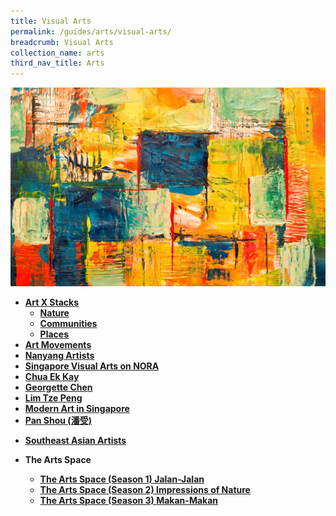 ```yaml
---
title: Visual Arts
permalink: /guides/arts/visual-arts/
breadcrumb: Visual Arts
collection_name: arts
third_nav_title: Arts
---
```

<img src="/images/category/visual-arts.jpg" alt="visual arts banner" style="width:800px;" />


- [**Art X Stacks**](/guides/arts/visual-arts/artxstacks/)
    - [**Nature**](/guides/arts/visual-arts/artxstacks/nature)
    - [**Communities**](/guides/arts/visual-arts/artxstacks/communities)
    - [**Places**](/guides/arts/visual-arts/artxstacks/places)
- [**Art Movements**](/guides/arts/visual-arts/art-movements)
- [**Nanyang Artists**](/guides/arts/visual-arts/nanyangartists)
- [**Singapore Visual Arts on NORA**](/guides/arts/visual-arts/singapore-visual-arts-on-nora)
- [**Chua Ek Kay**](/guides/singapore/people/chua-ek-kay)
- [**Georgette Chen**](/guides/singapore/people/georgette-chen)
- [**Lim Tze Peng**](/guides/singapore/people/lim-tze-peng)
- [**Modern Art in Singapore**](/guides/arts/visual-arts/modern-art-in-singapore)
- [**Pan Shou (潘受)**](/guides/singapore/people/Pan-Shou/)
<!--- [**Virtual Arts and Culture**](/guides/arts/visual-arts/virtual-arts)-->
- [**Southeast Asian Artists**](/guides/arts/visual-arts/sea-artists)

- **The Arts Space**
  - [**The Arts Space (Season 1) Jalan-Jalan**](/guides/arts/visual-arts/the-arts-space-season1-jalan-jalan)
  - [**The Arts Space (Season 2) Impressions of Nature**](/guides/arts/visual-arts/the-arts-space-season2-impressions-of-nature)
  - [**The Arts Space (Season 3) Makan-Makan**](/guides/arts/visual-arts/the-arts-space-season3-makan-makan)
